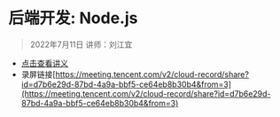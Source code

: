 # 后端开发: Node.js

> 2022年7月11日  讲师：刘江宜

- [点击查看讲义](express.pdf)
- 录屏链接[https://meeting.tencent.com/v2/cloud-record/share?id=d7b6e29d-87bd-4a9a-bbf5-ce64eb8b30b4&from=3](https://meeting.tencent.com/v2/cloud-record/share?id=d7b6e29d-87bd-4a9a-bbf5-ce64eb8b30b4&from=3)